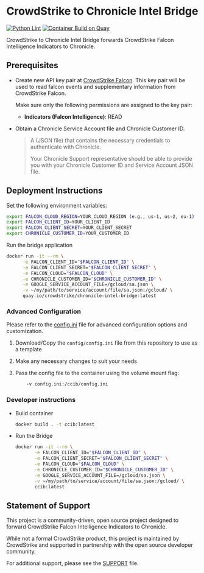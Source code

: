 # CrowdStrike to Chronicle Intel Bridge

[![Python Lint](https://github.com/CrowdStrike/chronicle-intel-bridge/actions/workflows/linting.yml/badge.svg)](https://github.com/CrowdStrike/chronicle-intel-bridge/actions/workflows/linting.yml)
[![Container Build on Quay](https://quay.io/repository/crowdstrike/chronicle-intel-bridge/status "Docker Repository on Quay")](https://quay.io/repository/crowdstrike/chronicle-intel-bridge)

CrowdStrike to Chronicle Intel Bridge forwards CrowdStrike Falcon Intelligence Indicators to Chronicle.

## Prerequisites

- Create new API key pair at [CrowdStrike Falcon](https://falcon.crowdstrike.com/support/api-clients-and-keys). This key pair will be used to read falcon events and supplementary information from CrowdStrike Falcon.

   Make sure only the following permissions are assigned to the key pair:
  - **Indicators (Falcon Intelligence)**: READ

- Obtain a Chronicle Service Account file and Chronicle Customer ID.
  > A (JSON file) that contains the necessary credentials to authenticate with Chronicle.
  >
  > Your Chronicle Support representative should be able to provide you with your Chronicle Customer ID and Service Account JSON file.

## Deployment Instructions

Set the following environment variables:

```bash
export FALCON_CLOUD_REGION=YOUR_CLOUD_REGION (e.g., us-1, us-2, eu-1)
export FALCON_CLIENT_ID=YOUR_CLIENT_ID
export FALCON_CLIENT_SECRET=YOUR_CLIENT_SECRET
export CHRONICLE_CUSTOMER_ID=YOUR_CUSTOMER_ID
```

Run the bridge application

```bash
docker run -it --rm \
      -e FALCON_CLIENT_ID="$FALCON_CLIENT_ID" \
      -e FALCON_CLIENT_SECRET="$FALCON_CLIENT_SECRET" \
      -e FALCON_CLOUD="$FALCON_CLOUD" \
      -e CHRONICLE_CUSTOMER_ID="$CHRONICLE_CUSTOMER_ID" \
      -e GOOGLE_SERVICE_ACCOUNT_FILE=/gcloud/sa.json \
      -v ~/my/path/to/service/account/file/sa.json:/gcloud/ \
      quay.io/crowdstrike/chronicle-intel-bridge:latest
```

### Advanced Configuration

Please refer to the [config.ini](./config/config.ini) file for advanced configuration options and customization.

1. Download/Copy the `config/config.ini` file from this repository to use as a template
1. Make any necessary changes to suit your needs
1. Pass the config file to the container using the volume mount flag:

    ```bash
        -v config.ini:/ccib/config.ini
    ```

### Developer instructions

- Build container

   ```bash
   docker build . -t ccib:latest
   ```

- Run the Bridge

   ```bash
   docker run -it --rm \
          -e FALCON_CLIENT_ID="$FALCON_CLIENT_ID" \
          -e FALCON_CLIENT_SECRET="$FALCON_CLIENT_SECRET" \
          -e FALCON_CLOUD="$FALCON_CLOUD" \
          -e CHRONICLE_CUSTOMER_ID="$CHRONICLE_CUSTOMER_ID" \
          -e GOOGLE_SERVICE_ACCOUNT_FILE=/gcloud/sa.json \
          -v ~/my/path/to/service/account/file/sa.json:/gcloud/ \
          ccib:latest
   ```

## Statement of Support

This project is a community-driven, open source project designed to forward CrowdStrike Falcon Intelligence Indicators to Chronicle.

While not a formal CrowdStrike product, this project is maintained by CrowdStrike and supported in partnership with the open source developer community.

For additional support, please see the [SUPPORT](SUPPORT.md) file.
